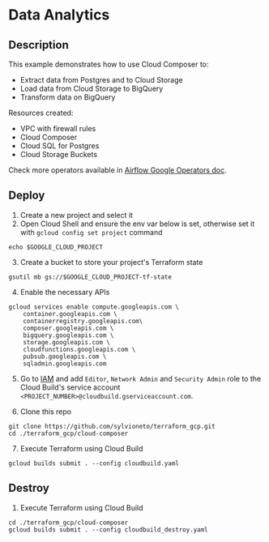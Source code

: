 # Data Analytics

## Description

This example demonstrates how to use Cloud Composer to:
- Extract data from Postgres and to Cloud Storage
- Load data from Cloud Storage to BigQuery
- Transform data on BigQuery

Resources created:
- VPC with firewall rules
- Cloud Composer
- Cloud SQL for Postgres
- Cloud Storage Buckets

Check more operators available in [Airflow Google Operators doc](https://airflow.apache.org/docs/apache-airflow-providers-google/stable/operators/index.html).


## Deploy

1. Create a new project and select it
2. Open Cloud Shell and ensure the env var below is set, otherwise set it with `gcloud config set project` command
```
echo $GOOGLE_CLOUD_PROJECT
```

3. Create a bucket to store your project's Terraform state
```
gsutil mb gs://$GOOGLE_CLOUD_PROJECT-tf-state
```

4. Enable the necessary APIs
```
gcloud services enable compute.googleapis.com \
    container.googleapis.com \
    containerregistry.googleapis.com\
    composer.googleapis.com \
    bigquery.googleapis.com \
    storage.googleapis.com \
    cloudfunctions.googleapis.com \
    pubsub.googleapis.com \
    sqladmin.googleapis.com 
```

5. Go to [IAM](https://console.cloud.google.com/iam-admin/iam) and add `Editor`, `Network Admin` and `Security Admin` role to the Cloud Build's service account `<PROJECT_NUMBER>@cloudbuild.gserviceaccount.com`.

6. Clone this repo
```
git clone https://github.com/sylvioneto/terraform_gcp.git
cd ./terraform_gcp/cloud-composer
```

7. Execute Terraform using Cloud Build
```
gcloud builds submit . --config cloudbuild.yaml
```


## Destroy
1. Execute Terraform using Cloud Build
```
cd ./terraform_gcp/cloud-composer
gcloud builds submit . --config cloudbuild_destroy.yaml
```
